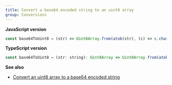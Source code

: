 ```yaml
---
title: Convert a base64 encoded string to an uint8 array
group: Conversions
---
```


**JavaScript version**

```js
const base64ToUint8 = (str) => Uint8Array.from(atob(str), (c) => c.charCodeAt(0));
```

**TypeScript version**

```js
const base64ToUint8 = (str: string): Uint8Array => Uint8Array.from(atob(str), (c) => c.charCodeAt(0));
```

**See also**

-   [Convert an uint8 array to a base64 encoded string](/string/convert-an-uint8-array-to-a-base64-encoded-string)
